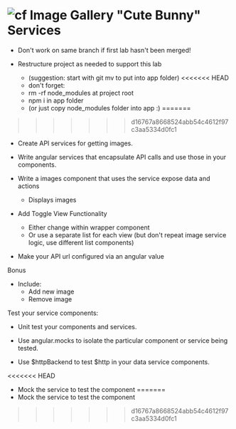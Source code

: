 ![cf](http://i.imgur.com/7v5ASc8.png) Image Gallery "Cute Bunny" Services
===

* Don't work on same branch if first lab hasn't been merged!

* Restructure project as needed to support this lab
  * (suggestion: start with git mv to put into app folder)
<<<<<<< HEAD
  * don't forget:
   * rm -rf node_modules at project root
   * npm i in app folder
   * (or just copy node_modules folder into app :)
=======
>>>>>>> d16767a8668524abb54c4612f97c3aa5334d0fc1
  
* Create API services for getting images.

* Write angular services that encapsulate API calls and use those in your components.

* Write a images component that uses the service expose data and actions
  * Displays images

* Add Toggle View Functionality
  * Either change within wrapper component
  * Or use a separate list for each view (but don't repeat image service logic, use different
  list components)

* Make your API url configured via an angular value

Bonus

* Include:
   * Add new image
   * Remove image

Test your service components:

* Unit test your components and services.

* Use angular.mocks to isolate the particular component or service being tested.

* Use $httpBackend to test $http in your data service components.

<<<<<<< HEAD
* Mock the service to test the component
=======
* Mock the service to test the component
>>>>>>> d16767a8668524abb54c4612f97c3aa5334d0fc1

